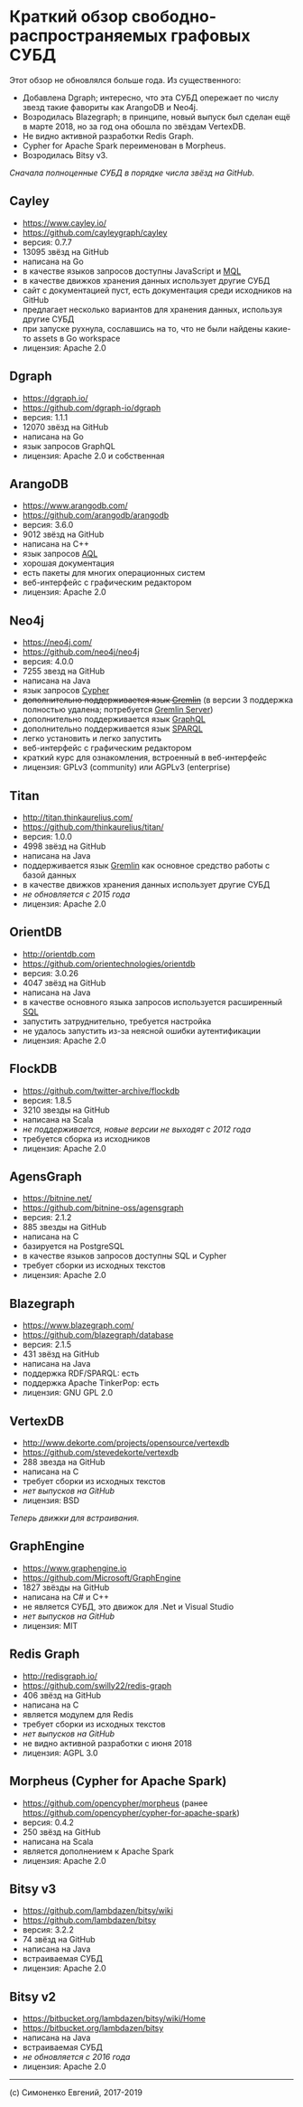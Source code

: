 # Краткий обзор свободно-распространяемых графовых СУБД

Этот обзор не обновлялся больше года. Из существенного:

- Добавлена Dgraph; интересно, что эта СУБД опережает по числу звезд такие фавориты как ArangoDB и Neo4j.
- Возродилась Blazegraph; в принципе, новый выпуск был сделан ещё в марте 2018, но за год она обошла по звёздам VertexDB.
- Не видно активной разработки Redis Graph.
- Cypher for Apache Spark переименован в Morpheus.
- Возродилась Bitsy v3.

_Сначала полноценные СУБД в порядке числа звёзд на GitHub._

## Cayley

- <https://www.cayley.io/>
- <https://github.com/cayleygraph/cayley>
- версия: 0.7.7
- 13095 звёзд на GitHub
- написана на Go
- в качестве языков запросов доступны JavaScript и
  [MQL](https://ru.wikipedia.org/wiki/MQL)
- в качестве движков хранения данных использует другие СУБД
- сайт с документацией пуст, есть документация среди исходников на GitHub
- предлагает несколько вариантов для хранения данных, используя другие СУБД
- при запуске рухнула, сославшись на то, что не были найдены какие-то assets в
  Go workspace
- лицензия: Apache 2.0

## Dgraph

- <https://dgraph.io/>
- <https://github.com/dgraph-io/dgraph>
- версия: 1.1.1
- 12070 звёзд на GitHub
- написана на Go
- язык запросов GraphQL
- лицензия: Apache 2.0 и собственная

## ArangoDB

- <https://www.arangodb.com/>
- <https://github.com/arangodb/arangodb>
- версия: 3.6.0
- 9012 звёзд на GitHub
- написана на C++
- язык запросов [AQL](https://docs.arangodb.com/latest/AQL/index.html)
- хорошая документация
- есть пакеты для многих операционных систем
- веб-интерфейс с графическим редактором
- лицензия: Apache 2.0

## Neo4j

- <https://neo4j.com/>
- <https://github.com/neo4j/neo4j>
- версия: 4.0.0
- 7255 звезд на GitHub
- написана на Java
- язык запросов [Cypher](http://www.opencypher.org/)
- ~~дополнительно поддерживается язык
  [Gremlin](https://neo4j-contrib.github.io/gremlin-plugin/)~~ (в версии 3 поддержка полностью удалена; потребуется [Gremlin Server](http://tinkerpop.apache.org/))
- дополнительно поддерживается язык
  [GraphQL](https://github.com/neo4j-contrib/neo4j-graphql)
- дополнительно поддерживается язык
  [SPARQL](https://github.com/neo4j-contrib/sparql-plugin)
- легко установить и легко запустить
- веб-интерфейс с графическим редактором
- краткий курс для ознакомления, встроенный в веб-интерфейс
- лицензия: GPLv3 (community) или AGPLv3 (enterprise)

## Titan

- <http://titan.thinkaurelius.com/>
- <https://github.com/thinkaurelius/titan/>
- версия: 1.0.0
- 4998 звёзд на GitHub
- написана на Java
- поддерживается язык [Gremlin](https://tinkerpop.apache.org/) как основное
  средство работы с базой данных
- в качестве движков хранения данных использует другие СУБД
- _не обновляется с 2015 года_
- лицензия: Apache 2.0

## OrientDB

- <http://orientdb.com>
- <https://github.com/orientechnologies/orientdb>
- версия: 3.0.26
- 4047 звёзд на GitHub
- написана на Java
- в качестве основного языка запросов используется расширенный
  [SQL](http://orientdb.com/docs/last/SQL.html)
- запустить затруднительно, требуется настройка
- не удалось запустить из-за неясной ошибки аутентификации
- лицензия: Apache 2.0

## FlockDB

- <https://github.com/twitter-archive/flockdb>
- версия: 1.8.5
- 3210 звезды на GitHub
- написана на Scala
- _не поддерживается, новые версии не выходят с 2012 года_
- требуется сборка из исходников
- лицензия: Apache 2.0

## AgensGraph

- <https://bitnine.net/>
- <https://github.com/bitnine-oss/agensgraph>
- версия: 2.1.2
- 885 звезды на GitHub
- написана на C
- базируется на PostgreSQL
- в качестве языков запросов доступны SQL и Cypher
- требует сборки из исходных текстов
- лицензия: Apache 2.0

## Blazegraph

- <https://www.blazegraph.com/>
- <https://github.com/blazegraph/database>
- версия: 2.1.5
- 431 звёзд на GitHub
- написана на Java
- поддержка RDF/SPARQL: есть
- поддержка Apache TinkerPop: есть
- лицензия: GNU GPL 2.0

## VertexDB

- <http://www.dekorte.com/projects/opensource/vertexdb>
- <https://github.com/stevedekorte/vertexdb>
- 288 звезда на GitHub
- написана на C
- требует сборки из исходных текстов
- _нет выпусков на GitHub_
- лицензия: BSD

_Теперь движки для встраивания._

## GraphEngine

- <https://www.graphengine.io>
- <https://github.com/Microsoft/GraphEngine>
- 1827 звёзды на GitHub
- написана на C# и C++
- не является СУБД, это движок для .Net и Visual Studio
- _нет выпусков на GitHub_
- лицензия: MIT

## Redis Graph

- <http://redisgraph.io/>
- <https://github.com/swilly22/redis-graph>
- 406 звёзд на GitHub
- написана на C
- является модулем для Redis
- требует сборки из исходных текстов
- _нет выпусков на GitHub_
- не видно активной разработки с июня 2018
- лицензия: AGPL 3.0

## Morpheus (Cypher for Apache Spark)

- <https://github.com/opencypher/morpheus> (ранее <https://github.com/opencypher/cypher-for-apache-spark>)
- версия: 0.4.2
- 250 звёзд на GitHub
- написана на Scala
- является дополнением к Apache Spark
- лицензия: Apache 2.0

## Bitsy v3

- <https://github.com/lambdazen/bitsy/wiki>
- <https://github.com/lambdazen/bitsy>
- версия: 3.2.2
- 74 звёзд на GitHub
- написана на Java
- встраиваемая СУБД
- лицензия: Apache 2.0

## Bitsy v2

- <https://bitbucket.org/lambdazen/bitsy/wiki/Home>
- <https://bitbucket.org/lambdazen/bitsy>
- написана на Java
- встраиваемая СУБД
- _не обновляется с 2016 года_
- лицензия: Apache 2.0

---

(c) Симоненко Евгений, 2017-2019
